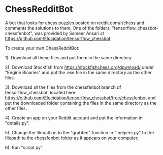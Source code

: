 # ChessRedditBot
A bot that looks for chess puzzles posted on reddit.com/r/chess and comments the solutions to them. One of the folders, "tensorflow_chessbot-chessfenbot", was provided by Sameer Ansari at https://github.com/Elucidation/tensorflow_chessbot

To create your own ChessRedditBot:

1). Download all these files and put them in the same directory

2). Download Stockfish from https://stockfishchess.org/download/ under "Engine Binaries"
    and put the .exe file in the same directory as the other files.
    
3). Download all the files from the chessfenbot branch of tensorflow_chessbot, located here: https://github.com/Elucidation/tensorflow_chessbot/tree/chessfenbot and put the 
    downloaded folder containing the files in the same directory as the other files.
    
4). Create an app on your Reddit account and put the information in "details.py".

5). Change the filepath in to the "grabfen" function in " helpers.py" to the filepath to the 
    chessfenbot folder as it appears on your computer.
    
6). Run "script.py".
